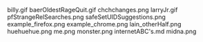 billy.gif
baerOldestRageQuit.gif
chchchanges.png
larryJr.gif
pfStrangeRelSearches.png
safeSetUIDSuggestions.png
example_firefox.png
example_chrome.png
lain_otherHalf.png
huehuehue.png
me.png
monster.png
internetABC's.md
midna.png